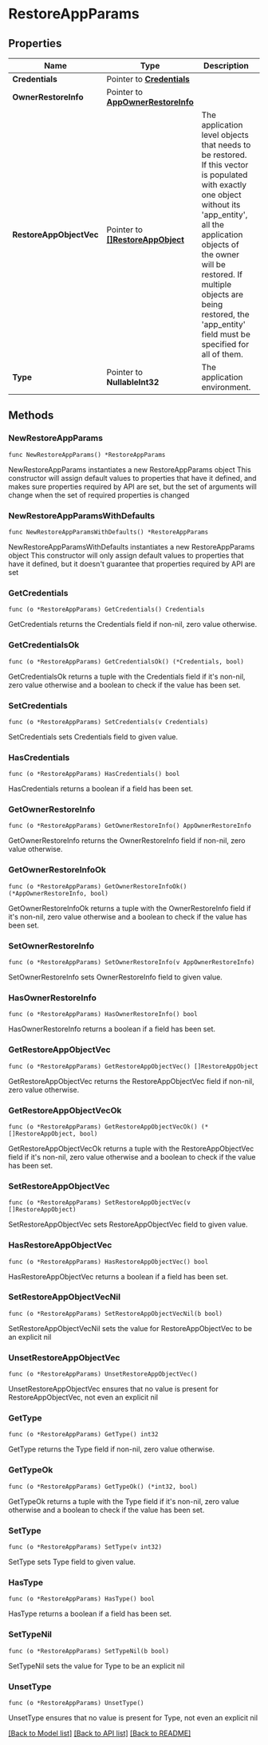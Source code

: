 # RestoreAppParams

## Properties

Name | Type | Description | Notes
------------ | ------------- | ------------- | -------------
**Credentials** | Pointer to [**Credentials**](Credentials.md) |  | [optional] 
**OwnerRestoreInfo** | Pointer to [**AppOwnerRestoreInfo**](AppOwnerRestoreInfo.md) |  | [optional] 
**RestoreAppObjectVec** | Pointer to [**[]RestoreAppObject**](RestoreAppObject.md) | The application level objects that needs to be restored. If this vector is populated with exactly one object without its &#39;app_entity&#39;, all the application objects of the owner will be restored. If multiple objects are being restored, the &#39;app_entity&#39; field must be specified for all of them. | [optional] 
**Type** | Pointer to **NullableInt32** | The application environment. | [optional] 

## Methods

### NewRestoreAppParams

`func NewRestoreAppParams() *RestoreAppParams`

NewRestoreAppParams instantiates a new RestoreAppParams object
This constructor will assign default values to properties that have it defined,
and makes sure properties required by API are set, but the set of arguments
will change when the set of required properties is changed

### NewRestoreAppParamsWithDefaults

`func NewRestoreAppParamsWithDefaults() *RestoreAppParams`

NewRestoreAppParamsWithDefaults instantiates a new RestoreAppParams object
This constructor will only assign default values to properties that have it defined,
but it doesn't guarantee that properties required by API are set

### GetCredentials

`func (o *RestoreAppParams) GetCredentials() Credentials`

GetCredentials returns the Credentials field if non-nil, zero value otherwise.

### GetCredentialsOk

`func (o *RestoreAppParams) GetCredentialsOk() (*Credentials, bool)`

GetCredentialsOk returns a tuple with the Credentials field if it's non-nil, zero value otherwise
and a boolean to check if the value has been set.

### SetCredentials

`func (o *RestoreAppParams) SetCredentials(v Credentials)`

SetCredentials sets Credentials field to given value.

### HasCredentials

`func (o *RestoreAppParams) HasCredentials() bool`

HasCredentials returns a boolean if a field has been set.

### GetOwnerRestoreInfo

`func (o *RestoreAppParams) GetOwnerRestoreInfo() AppOwnerRestoreInfo`

GetOwnerRestoreInfo returns the OwnerRestoreInfo field if non-nil, zero value otherwise.

### GetOwnerRestoreInfoOk

`func (o *RestoreAppParams) GetOwnerRestoreInfoOk() (*AppOwnerRestoreInfo, bool)`

GetOwnerRestoreInfoOk returns a tuple with the OwnerRestoreInfo field if it's non-nil, zero value otherwise
and a boolean to check if the value has been set.

### SetOwnerRestoreInfo

`func (o *RestoreAppParams) SetOwnerRestoreInfo(v AppOwnerRestoreInfo)`

SetOwnerRestoreInfo sets OwnerRestoreInfo field to given value.

### HasOwnerRestoreInfo

`func (o *RestoreAppParams) HasOwnerRestoreInfo() bool`

HasOwnerRestoreInfo returns a boolean if a field has been set.

### GetRestoreAppObjectVec

`func (o *RestoreAppParams) GetRestoreAppObjectVec() []RestoreAppObject`

GetRestoreAppObjectVec returns the RestoreAppObjectVec field if non-nil, zero value otherwise.

### GetRestoreAppObjectVecOk

`func (o *RestoreAppParams) GetRestoreAppObjectVecOk() (*[]RestoreAppObject, bool)`

GetRestoreAppObjectVecOk returns a tuple with the RestoreAppObjectVec field if it's non-nil, zero value otherwise
and a boolean to check if the value has been set.

### SetRestoreAppObjectVec

`func (o *RestoreAppParams) SetRestoreAppObjectVec(v []RestoreAppObject)`

SetRestoreAppObjectVec sets RestoreAppObjectVec field to given value.

### HasRestoreAppObjectVec

`func (o *RestoreAppParams) HasRestoreAppObjectVec() bool`

HasRestoreAppObjectVec returns a boolean if a field has been set.

### SetRestoreAppObjectVecNil

`func (o *RestoreAppParams) SetRestoreAppObjectVecNil(b bool)`

 SetRestoreAppObjectVecNil sets the value for RestoreAppObjectVec to be an explicit nil

### UnsetRestoreAppObjectVec
`func (o *RestoreAppParams) UnsetRestoreAppObjectVec()`

UnsetRestoreAppObjectVec ensures that no value is present for RestoreAppObjectVec, not even an explicit nil
### GetType

`func (o *RestoreAppParams) GetType() int32`

GetType returns the Type field if non-nil, zero value otherwise.

### GetTypeOk

`func (o *RestoreAppParams) GetTypeOk() (*int32, bool)`

GetTypeOk returns a tuple with the Type field if it's non-nil, zero value otherwise
and a boolean to check if the value has been set.

### SetType

`func (o *RestoreAppParams) SetType(v int32)`

SetType sets Type field to given value.

### HasType

`func (o *RestoreAppParams) HasType() bool`

HasType returns a boolean if a field has been set.

### SetTypeNil

`func (o *RestoreAppParams) SetTypeNil(b bool)`

 SetTypeNil sets the value for Type to be an explicit nil

### UnsetType
`func (o *RestoreAppParams) UnsetType()`

UnsetType ensures that no value is present for Type, not even an explicit nil

[[Back to Model list]](../README.md#documentation-for-models) [[Back to API list]](../README.md#documentation-for-api-endpoints) [[Back to README]](../README.md)


